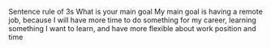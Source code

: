 Sentence rule of 3s
What is your main goal
My main goal is having a remote job, because I will have more time to do something for my career, learning something I want to learn, and have more flexible about work position and time
